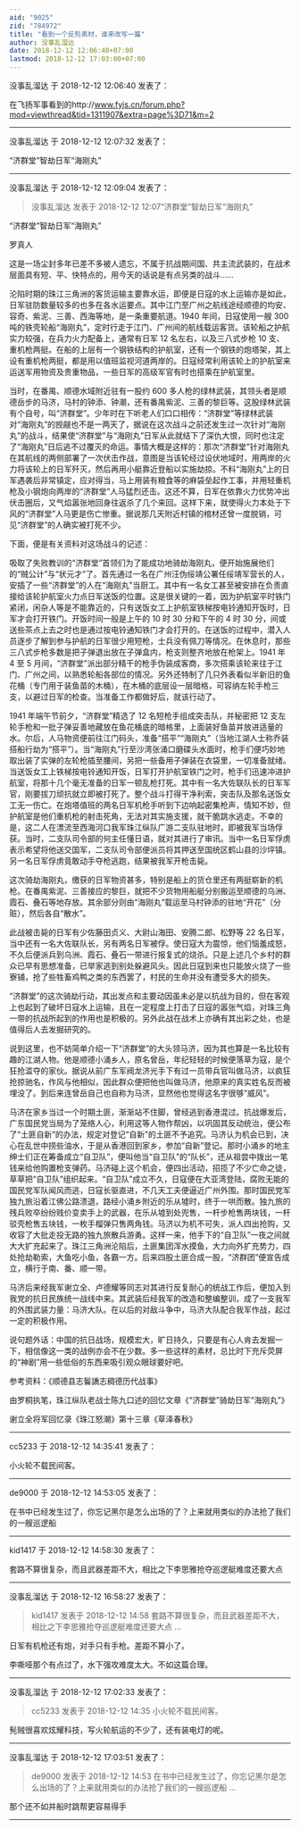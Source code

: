 ```yaml
---
aid: "9025"
zid: "784972"
title: "看到一个反髡素材，谁来改写一篇"
author: 没事乱溜达
date: 2018-12-12 12:06:40+07:00
lastmod: 2018-12-12 17:03:00+07:00
---
```


没事乱溜达 于 2018-12-12 12:06:40 发表了：

在飞扬军事看到的http://www.fyjs.cn/forum.php?mod=viewthread&tid=1311907&extra=page%3D71&m=2

---

没事乱溜达 于 2018-12-12 12:07:32 发表了：

“济群堂”智劫日军“海刚丸”

---

没事乱溜达 于 2018-12-12 12:09:04 发表了：

> 没事乱溜达 发表于 2018-12-12 12:07“济群堂”智劫日军“海刚丸”

“济群堂”智劫日军“海刚丸”

罗真人

这是一场尘封多年已差不多被人遗忘，不属于抗战期间国、共主流武装的，在战术层面具有短、平、快特点的，用今天的话说是有点另类的战斗……

沦陷时期的珠江三角洲的客货运输主要靠水运，即便是日寇的水上运输亦是如此，日军驻防数量较多的也多在各水运要点。其中江门至广州之航线途经顺德的均安、容奇、紫泥、三善、西海等地，是一条重要航道。1940 年间，日寇使用一艘 300 吨的铁壳轮船“海刚丸”，定时行走于江门、广州间的航线载运客货。该轮船之护航实力较强，在兵力火力配备上，通常有日军 12 名左右，以及三八式步枪 10 支、重机枪两挺。在船的上层有一个钢铁结构的护航室，还有一个钢铁的炮塔架，其上设有重机枪两挺，都是用以值班监视河道两岸的。日寇经常利用该轮上的护航室来运送军用物资及贵重物品，一些日军的高级军官有时也搭乘在护航室里。

当时，在番禺、顺德水域附近驻有一股约 600 多人枪的绿林武装，其领头者是顺德岳步的马济，马村的钟添、钟潮，还有番禺紫泥、三善的黎巨等。这股绿林武装有个自号，叫“济群堂”。少年时在下听老人们口口相传：“济群堂”等绿林武装对“海刚丸”的觊觎也不是一两天了，据说在这次战斗之前还发生过一次针对“海刚丸”的战斗，结果使“济群堂”与“海刚丸”日军从此就结下了深仇大恨，同时也注定了“海刚丸”日后逃不过覆灭的命运。事情大概是这样的：那次“济群堂”针对海刚丸在其航线的两侧部署了一次伏击作战，意图是当该轮经过设伏地域时，用两岸的火力将该轮上的日军歼灭，然后再用小艇靠近登船以实施劫掠。不料“海刚丸”上的日军遇袭后非常镇定，应对得当，马上用装有粮食等的麻袋垒起作工事，并用轻重机枪及小钢炮向两岸的“济群堂”人马猛烈还击。这还不算，日军在依靠火力优势冲出伏击圈后，又气焰嚣张地回身往返杀了几个来回。这样下来，就使得火力本处于下风的“济群堂”人马更是伤亡惨重。据说那几天附近村镇的棺材还曾一度脱销，可见“济群堂”的人确实被打死不少。

下面，便是有关资料对这场战斗的记述：

吸取了失败教训的“济群堂”首领们为了能成功地骑劫海刚丸，便开始施展他们的“贼公计”与“状元才”了。首先通过一名在广州汪伪绥靖公署任绥靖军营长的人，安插了一些“济群堂”的人在“海刚丸”当厨工。其中有一名女工甚至被安排在负责直接给该轮护航室火力点日军送饭的位置。这是很关键的一着，因为护航室平时铁门紧闭，闲杂人等是不能靠近的，只有送饭女工上护航室铁梯按电铃通知开饭时，日军才会打开铁门。开饭时间一般是上午的 10 时 30 分和下午的 4 时 30 分，间或送些茶点上去之时也是通过按电铃通知铁门才会打开的。在送饭的过程中，潜入人员逐步了解到参与护航的日军很少用短枪，士兵没有佩刀等情况。在休息时，那些三八式步枪多数是把子弹退出放在子弹盒内，枪支则整齐地放在枪架上。1941 年 4 至 5 月间，“济群堂”派出部分精干的枪手伪装成客商，多次搭乘该轮来往于江门、广州之间，以熟悉轮船各部位的情况。另外还特制了几只外表看似半新旧的鱼花桶（专门用于装鱼苗的木桶），在木桶的底层设一层暗格，可容纳左轮手枪三支，以避过日军的检查。当准备工作都做好后，就该行动了。

1941 年端午节前夕，“济群堂”精选了 12 名短枪手组成突击队，并秘密把 12 支左轮手枪和一批子弹妥善地藏放在鱼花桶底的暗格里，上面装好鱼苗并放进适量的水。尔后，人马物资便前往江门码头，准备“搭平”“海刚丸”（当地江湖人士称乔装搭船行劫为“搭平”）。当“海刚丸”行至沙湾张涌口磨碟头水面时，枪手们便巧妙地取出装了实弹的左轮枪插至腰间，另把一些备用子弹装在衣袋里，一切准备就绪。当送饭女工上铁梯按电铃通知开饭，日军打开护航室铁门之时，枪手们迅速冲进护航室，将那十几个毫无准备的日军一顿乱枪打死。其中有一名大佐联队长的日军军官，刚要拔刀顽抗就立即被打死了。整个战斗打得干净利索，突击队及那名送饭女工无一伤亡。在炮塔值班的两名日军机枪手听到下边响起密集枪声，情知不妙，但护航室是他们重机枪的射击死角，无法对其实施支援，就干脆跳水逃走。不幸的是，这二人在漂流至西海河口我军珠江纵队广游二支队驻地时，即被我军当场俘获。当时，二支队司令部的何主任懂日语，就对其进行了审讯。当中一名日军俘虏表示希望将他送交国军，二支队司令部便派员将其押送至国统区鹤山县的沙坪镇。另一名日军俘虏竟敢动手夺枪逃跑，结果被我军开枪击毙。

这次骑劫海刚丸，缴获的日军物资甚多，特别是船上的货仓里还有两挺崭新的机枪。在番禺紫泥、三善接应的黎巨，就把不少货物用船艇分别搬运至顺德的乌洲、霞石、叠石等地存放。其余部分则由“海刚丸“载运至马村钟添的驻地“开花”（分赃），然后各自“散水”。

此战被击毙的日军有少佐藤田贞义、大尉山海田、安腾二郎、松野等 22 名日军，当中还有一名大佐联队长，另有两名日军被俘。使日寇大为震惊，他们恼羞成怒，不久后便派兵到乌洲、霞石、叠石一带进行报复式的烧杀。只是上述几个乡村的群众已早有思想准备，已举家逃到别处躲避风头。因此日寇到来也只能放火烧了一些寮铺，抢了些牲畜鸡鸭之类的东西罢了，村民的生命并没有遭受多大的损失。

“济群堂”的这次骑劫行动，其出发点和主要动因虽未必是以抗战为目的，但在客观上也起到了破坏日寇水上运输，且在一定程度上打击了日寇的嚣张气焰，对珠三角一带的抗战所起到的作用也是积极的。另外此战在战术上亦确有其出彩之处，也是值得后人去发掘研究的。

说到这里，也不妨简单介绍一下“济群堂”的大头领马济，因为其也算是一名比较有趣的江湖人物。他是顺德小涌乡人，原名曾岳，年纪轻轻的时候便落草为寇，是个狂抢滥夺的家伙。据说从前广东军阀龙济光手下有过一员带兵官叫做马济，以疯狂抢掠驰名，作风与他相似，因此群众便把他也叫做马济，他原来的真实姓名反而被埋没了。到后来连曾岳自己也自称为马济，显然他也觉得这名字很够“威风”。

马济在家乡当过一个时期土匪，渐渐站不住脚，曾经逃到香港混过。抗战爆发后，广东国民党当局为了笼络人心，利用这等人物作帮凶，以巩固其反动统治，便公布了“土匪自新”的办法，规定对登记“自新”的土匪不予追究。马济认为机会已到，决心在乱世中捞些油水，于是从香港回到家乡，参加“自新”登记。那时小涌乡的地主绅士们正在筹备成立“自卫队”，便叫他当“自卫队”的“队长”，还从祖尝中拨出一笔钱来给他购置枪支弹药。马济碰上这个机会，便四出活动，招揽了不少亡命之徒，草草把“自卫队”组织起来。“自卫队”成立不久，日寇便在大亚湾登陆，腐败无能的国民党军队闻风而逃，日寇长驱直进，不几天工夫便逼近广州外围。那时国民党军独九旅沿着江佛公路溃退，路经小涌乡附近的乐从墟时，终于一哄而散。独九旅的残兵败卒纷纷贱价变卖手上的武器，在乐从墟到处兜售，一杆步枪售两块钱，一杆驳壳枪售五块钱，一枚手榴弹只售两角钱。马济以为机不可失，派人四出抢购，又收容了大批走投无路的独九旅散兵游勇。这样一来，他手下的“自卫队”一夜之间就大大扩充起来了。珠江三角洲沦陷后，土匪集团浑水摸鱼，大力向外扩充势力，四处抢劫勒索，大鱼吃小鱼，各霸一方。后来四股土匪合成一股，“济群团”便宣告成立，横行于南、番、顺一带。

马济后来经我军谢立全、卢德耀等同志对其进行反复耐心的统战工作后，便加入到我党的抗日民族统一战线中来。其武装后经我军的改造和整编整训，成了一支我军的外围武装力量：马济大队。在以后的对敌斗争中，马济大队配合我军作战，起过一定的积极作用。

说句题外话：中国的抗日战场，规模宏大，旷日持久，只要是有心人肯去发掘一下，相信像这一类的战例亦会不在少数。多一些这样的素材，总比时下充斥荧屏的“神剧”用一些低俗的东西来吸引观众眼球要好吧。

参考资料：《顺德县志鬠譑志稠德历代战事》

由罗桐执笔，珠江纵队老战士陈九口述的回忆文章《“济群堂”骑劫日军“海刚丸”》

谢立全将军回忆录《珠江怒潮》第十三章《草泽春秋》

---

cc5233 于 2018-12-12 14:35:41 发表了：

小火轮不载民间客。

---

de9000 于 2018-12-12 14:53:05 发表了：

在书中已经发生过了，你忘记黑尔是怎么出场的了？上来就用类似的办法抢了我们的一艘巡逻船

---

kid1417 于 2018-12-12 14:58:30 发表了：

套路不算很复杂，而且武器差距不大，相比之下李思雅抢夺巡逻艇难度还要大点

---

没事乱溜达 于 2018-12-12 16:58:27 发表了：

> kid1417 发表于 2018-12-12 14:58 套路不算很复杂，而且武器差距不大，相比之下李思雅抢夺巡逻艇难度还要大点 ...

日军有机枪还有炮，对手只有手枪。差距不算小了。

李嘶哑那个有点过了，水下强攻难度太大。不如这篇合理。

---

没事乱溜达 于 2018-12-12 17:02:33 发表了：

> cc5233 发表于 2018-12-12 14:35 小火轮不载民间客。

髡贼很喜欢炫耀科技，写火轮航运的不少了，还有装电灯的呢。

---

没事乱溜达 于 2018-12-12 17:03:51 发表了：

> de9000 发表于 2018-12-12 14:53 在书中已经发生过了，你忘记黑尔是怎么出场的了？上来就用类似的办法抢了我们的一艘巡逻船 ...

那个还不如并船时跳帮更容易得手

---
